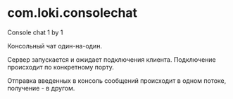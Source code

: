 # com.loki.consolechat
Console chat 1 by 1

Консольный чат один-на-один.

Сервер запускается и ожидает подключения клиента.
Подключение происходит по конкретному порту.

Отправка введенных в консоль сообщений происходит в одном потоке, получение - в другом.
